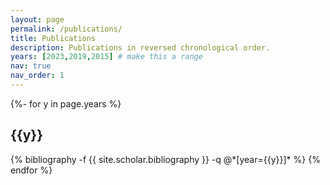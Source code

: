 ```yaml
---
layout: page
permalink: /publications/
title: Publications
description: Publications in reversed chronological order.
years: [2023,2019,2015] # make this a range
nav: true
nav_order: 1
---
```

<!-- _pages/publications.md -->
<div class="publications">

{%- for y in page.years %}
  <h2 class="year">{{y}}</h2>
  {% bibliography -f {{ site.scholar.bibliography }} -q @*[year={{y}}]* %}
{% endfor %}

</div>
